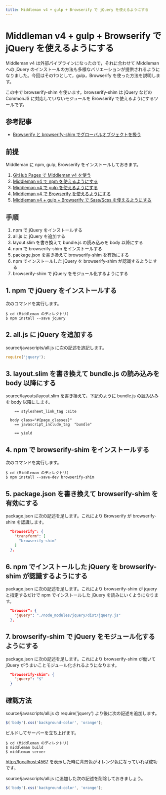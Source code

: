 ```yaml
---
title: Middleman v4 + gulp + Browserify で jQuery を使えるようにする
---
```

# Middleman v4 + gulp + Browserify で jQuery を使えるようにする

Middleman v4 は外部パイプラインになったので，それに合わせて Middleman への jQuery のインストールの方法も多様なバリエーションが提供されるようになりました。今回はその1つとして，gulp，Browserify を使った方法を説明します。

この中で browserify-shim を使います。browserify-shim は jQuery などの CommonJS に対応していないモジュールを Browserify で使えるようにするツールです。

## 参考記事

* [Browserify と browserify-shim でグローバルオブジェクトを扱う](https://whiskers.nukos.kitchen/2016/11/08/browserify-shim.html)

## 前提

Middleman に npm, gulp, Browserify をインストールしておきます。

1. [GitHub Pages で Middleman v4 を使う](https://zacky1972.github.io/tech/2017/11/04/middleman.html)
2. [Middleman v4 で npm を使えるようにする](https://zacky1972.github.io/tech/2017/11/11/01-middleman-npm.html)
3. [Middleman v4 で gulp を使えるようにする](https://zacky1972.github.io/tech/2017/11/11/02-middleman-gulp.html)
4. [Middleman v4 で Browserify を使えるようにする](https://zacky1972.github.io/tech/2017/11/11/03-middleman-browserify.html)
5. [Middleman v4 + gulp + Browserify で Sass/Scss を使えるようにする](zacky1972.github.io/tech/2017/11/11/04-middleman-sass.html)

## 手順

1. npm で jQuery をインストールする
2. all.js に jQuery を追加する
3. layout.slim を書き換えて bundle.js の読み込みを body 以降にする
4. npm で browserify-shim をインストールする
5. package.json を書き換えて browserify-shim を有効にする
6. npm でインストールした jQuery を browserify-shim が認識するようにする
7. browserify-shim で jQuery をモジュール化するようにする

## 1. npm で jQuery をインストールする

次のコマンドを実行します。

```
$ cd (Middleman のディレクトリ)
$ npm install --save jquery
```

## 2. all.js に jQuery を追加する

source/javascripts/all.js に次の記述を追記します。

```javascript
require('jquery');
```

## 3. layout.slim を書き換えて bundle.js の読み込みを body 以降にする

source/layouts/layout.slim を書き換えて，下記のように bundle.js の読み込みを body 以降にします。

```slim
    == stylesheet_link_tag :site

  body class="#{page_classes}"
    == javascript_include_tag  "bundle"

    == yield
```

## 4. npm で browserify-shim をインストールする

次のコマンドを実行します。

```
$ cd (Middleman のディレクトリ)
$ npm install --save-dev browserify-shim
```

## 5. package.json を書き換えて browserify-shim を有効にする

package.json に次の記述を足します。これにより Browserify が browserify-shim を認識します。

```json
  "browserify": {
    "transform": [
      "browserify-shim"
    ]
  },
```

## 6. npm でインストールした jQuery を browserify-shim が認識するようにする

package.json に次の記述を足します。これにより browserify-shim が jquery と指定するだけで npm でインストールした jQuery を読みにいくようになります。

```json
  "browser": {
    "jquery": "./node_modules/jquery/dist/jquery.js"
  },
```

## 7. browserify-shim で jQuery をモジュール化するようにする

package.json に次の記述を足します。これにより browserify-shim が働いて jQuery がうまいことモジュール化されるようになります。

```json
  "browserify-shim": {
    "jquery": "$"
  }
```


## 確認方法

source/javascripts/all.js の require('jquery') より後に次の記述を追加します。

```javascript
$('body').css('background-color', 'orange');
```

ビルドしてサーバーを立ち上げます。

```
$ cd (Middleman のディレクトリ)
$ middleman build
$ middleman server
```

[http://localhost:4567](http://localhost:4567) を表示した時に背景色がオレンジ色になっていれば成功です。

source/javascripts/all.js に追加した次の記述を削除しておきましょう。

```javascript
$('body').css('background-color', 'orange');
```
